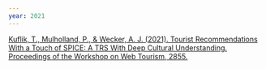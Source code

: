 ```yaml
---
year: 2021
---
```

[Kuflik, T., Mulholland, P., & Wecker, A. J. (2021). Tourist Recommendations With a Touch of SPICE: A TRS With Deep Cultural Understanding. Proceedings of the Workshop on Web Tourism, 2855.](http://ceur-ws.org/Vol-2855/main_short_5.pdf)